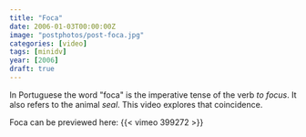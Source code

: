 ```yaml
---
title: "Foca"
date: 2006-01-03T00:00:00Z
image: "postphotos/post-foca.jpg"
categories: [video]
tags: [minidv]
year: [2006]
draft: true
---
```


In Portuguese the word "foca" is the imperative tense of the verb _to focus_. It also refers to the animal _seal_. This video explores that coincidence.
<!--more-->

Foca can be previewed here:
{{< vimeo 399272 >}}
